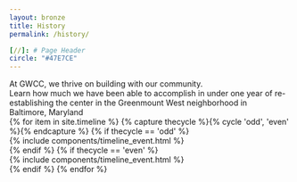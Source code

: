 ```yaml
---
layout: bronze
title: History
permalink: /history/

[//]: # Page Header
circle: "#47E7CE"
---
```


<div class="history_group dark_overlay" style="background-image: url('/assets/img/history_cover.jpg');">
    <div class="discover_grid">
        <div class="frow centered">
            <div class="history_content">
                <div class="frow justify-end">
                    <div class="history_masthead">
                        <div class="history_masthead_title">
                            At GWCC, we thrive on building with our community.
                        </div>
                        <div class="history_masthead_subtitle">
                            Learn how much we have been able to accomplish in under one year of re-establishing the center in the Greenmount West neighborhood in Baltimore,&nbsp;Maryland
                        </div>
                    </div>
                </div>
            </div>
        </div>
    </div>
</div>
<div class="timeline_wrapper">
    <div class="timeline_background"></div>
    <div class="frow justify-end">
        <section class="timeline_section">
            {% for item in site.timeline %}
            {% capture thecycle %}{% cycle 'odd', 'even' %}{% endcapture %}
            {% if thecycle == 'odd' %}
            <div class="timeline_single">
                <div class="frow justify-between">
                    {% include components/timeline_event.html %}
                </div>
            </div>
            {% endif %}
            {% if thecycle == 'even' %}
            <div class="timeline_single">
                <div class="frow justify-between direction-reverse">
                    {% include components/timeline_event.html %}
                </div>
            </div>
            {% endif %}
            {% endfor %}
        </section>
    </div>
</div>
